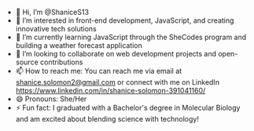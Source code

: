 - 👋 Hi, I’m @ShaniceS13 
- 👀 I’m interested in  front-end development, JavaScript, and creating innovative tech solutions
- 🌱 I’m currently learning JavaScript through the SheCodes program and building a weather forecast application
- 💞️ I’m looking to collaborate on web development projects and open-source contributions
- 📫 How to reach me: You can reach me via email at shanice.solomon2@gmail.com or connect with me on LinkedIn https://www.linkedin.com/in/shanice-solomon-391041160/
- 😄 Pronouns: She/Her
- ⚡ Fun fact: I graduated with a Bachelor's degree in Molecular Biology and am excited about blending science with technology!

<!---
ShaniceS13/ShaniceS13 is a ✨ special ✨ repository because its `README.md` (this file) appears on your GitHub profile.
You can click the Preview link to take a look at your changes.
--->
